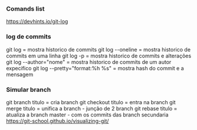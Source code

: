 
### Comands list 
https://devhints.io/git-log

### log de commits
git log                         = mostra historico de commits 
git log --oneline               = mostra historico de commits em uma linha
git log -p                      = mostra historico de commits e alterações
git log --author="nome"         = mostra historico de commits de um autor expecifico 
git log --pretty="format:%h %s" = mostra hash do commit e a mensagem 

### Simular branch
git branch titulo                = cria branch 
git checkout titulo              = entra na branch
git merge titulo                 = unifica a branch - junção de 2 branch
git rebase titulo                = atualiza a branch master - com os commits das branch secundaria 
https://git-school.github.io/visualizing-git/

